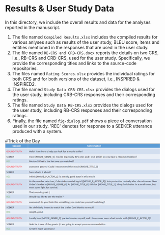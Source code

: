 # Results & User Study Data

In this directory, we include the overall results and data for the analyses reported in the manuscript. 

1. The file named `Compiled Results.xlsx` includes the compiled results for various anlyses such as results of the user study, BLEU score, items and entities mentioned in the responses that are used in the user study.
2. The file named `RB-CRS and CRB-CRS.docx` reports the details on two CRS, i.e., RB-CRS and CRB-CRS, used for the user study. Specifically, we provide the corresponding titles and links to the source-code repositories. 
3. The files named `Rating Scores.xlsx` provides the individual ratings for both CRS and for both versions of the dataset, i.e., INSPIRED & INSPIRED2.
4. The file named `Study Data CRB-CRS.xlsx` provides the dialogs used for the user study, including CRB-CRS responses and their corresponding ratings.
5. The file named `Study Data RB-CRS.xlsx` provides the dialogs used for the user study, including RB-CRS responses and their corresponding ratings.
6. Finally, the file named `fig-dialog.pdf` shows a piece of conversation used in our study. 'REC' denotes for response to a SEEKER utterance produced with a system.

#Trick of the Day ![..](fig-dialog.png)


